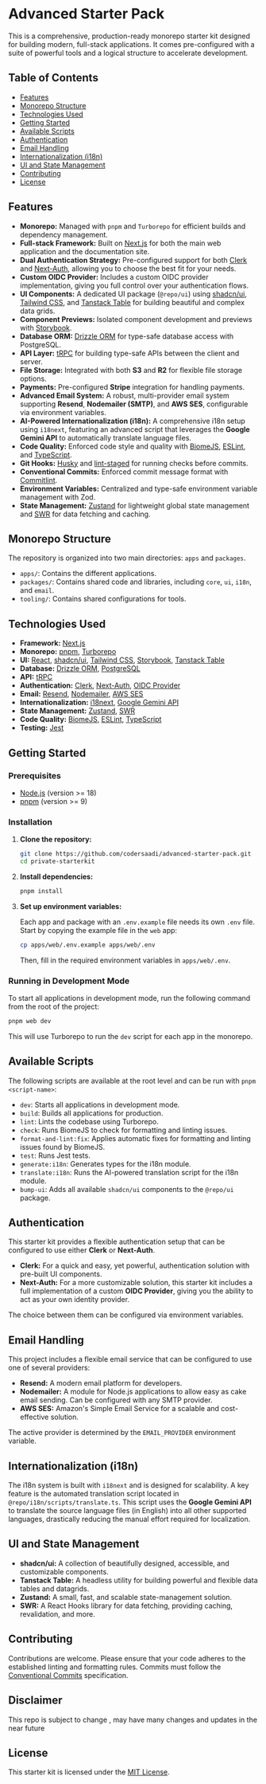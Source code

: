 # Advanced Starter Pack

This is a comprehensive, production-ready monorepo starter kit designed for building modern, full-stack applications. It comes pre-configured with a suite of powerful tools and a logical structure to accelerate development.

## Table of Contents

- [Features](#features)
- [Monorepo Structure](#monorepo-structure)
- [Technologies Used](#technologies-used)
- [Getting Started](#getting-started)
- [Available Scripts](#available-scripts)
- [Authentication](#authentication)
- [Email Handling](#email-handling)
- [Internationalization (i18n)](#internationalization-i18n)
- [UI and State Management](#ui-and-state-management)
- [Contributing](#contributing)
- [License](#license)

## Features

- **Monorepo:** Managed with `pnpm` and `Turborepo` for efficient builds and dependency management.
- **Full-stack Framework:** Built on [Next.js](https://nextjs.org/) for both the main web application and the documentation site.
- **Dual Authentication Strategy:** Pre-configured support for both [Clerk](https://clerk.com/) and [Next-Auth](https://next-auth.js.org/), allowing you to choose the best fit for your needs.
- **Custom OIDC Provider:** Includes a custom OIDC provider implementation, giving you full control over your authentication flows.
- **UI Components:** A dedicated UI package (`@repo/ui`) using [shadcn/ui](https://ui.shadcn.com/), [Tailwind CSS](https://tailwindcss.com/), and [Tanstack Table](https://tanstack.com/table/v8) for building beautiful and complex data grids.
- **Component Previews:** Isolated component development and previews with [Storybook](https://storybook.js.org/).
- **Database ORM:** [Drizzle ORM](https://orm.drizzle.team/) for type-safe database access with PostgreSQL.
- **API Layer:** [tRPC](https://trpc.io/) for building type-safe APIs between the client and server.
- **File Storage:** Integrated with both **S3** and **R2** for flexible file storage options.
- **Payments:** Pre-configured **Stripe** integration for handling payments.
- **Advanced Email System:** A robust, multi-provider email system supporting **Resend**, **Nodemailer (SMTP)**, and **AWS SES**, configurable via environment variables.
- **AI-Powered Internationalization (i18n):** A comprehensive i18n setup using `i18next`, featuring an advanced script that leverages the **Google Gemini API** to automatically translate language files.
- **Code Quality:** Enforced code style and quality with [BiomeJS](https://biomejs.dev/), [ESLint](https://eslint.org/), and [TypeScript](https://www.typescriptlang.org/).
- **Git Hooks:** [Husky](https://typicode.github.io/husky/) and [lint-staged](https://github.com/okonet/lint-staged) for running checks before commits.
- **Conventional Commits:** Enforced commit message format with [Commitlint](https://commitlint.js.org/).
- **Environment Variables:** Centralized and type-safe environment variable management with Zod.
- **State Management:** [Zustand](https://github.com/pmndrs/zustand) for lightweight global state management and [SWR](https://swr.vercel.app/) for data fetching and caching.

## Monorepo Structure

The repository is organized into two main directories: `apps` and `packages`.

-   `apps/`: Contains the different applications.
-   `packages/`: Contains shared code and libraries, including `core`, `ui`, `i18n`, and `email`.
-   `tooling/`: Contains shared configurations for tools.

## Technologies Used

-   **Framework:** [Next.js](https://nextjs.org/)
-   **Monorepo:** [pnpm](https://pnpm.io/), [Turborepo](https://turbo.build/)
-   **UI:** [React](https://react.dev/), [shadcn/ui](https://ui.shadcn.com/), [Tailwind CSS](https://tailwindcss.com/), [Storybook](https://storybook.js.org/), [Tanstack Table](https://tanstack.com/table/v8)
-   **Database:** [Drizzle ORM](https://orm.drizzle.team/), [PostgreSQL](https://www.postgresql.org/)
-   **API:** [tRPC](https://trpc.io/)
-   **Authentication:** [Clerk](https://clerk.com/), [Next-Auth](https://next-auth.js.org/), [OIDC Provider](https://github.com/panva/node-oidc-provider)
-   **Email:** [Resend](https://resend.com/), [Nodemailer](https://nodemailer.com/), [AWS SES](https://aws.amazon.com/ses/)
-   **Internationalization:** [i18next](https://www.i18next.com/), [Google Gemini API](https://ai.google.dev/)
-   **State Management:** [Zustand](https://github.com/pmndrs/zustand), [SWR](https://swr.vercel.app/)
-   **Code Quality:** [BiomeJS](https://biomejs.dev/), [ESLint](https://eslint.org/), [TypeScript](https://www.typescriptlang.org/)
-   **Testing:** [Jest](https://jestjs.io/)

## Getting Started

### Prerequisites

-   [Node.js](https://nodejs.org/en/) (version >= 18)
-   [pnpm](https://pnpm.io/) (version >= 9)

### Installation

1.  **Clone the repository:**

    ```bash
    git clone https://github.com/codersaadi/advanced-starter-pack.git
    cd private-starterkit
    ```

2.  **Install dependencies:**

    ```bash
    pnpm install
    ```

3.  **Set up environment variables:**

    Each app and package with an `.env.example` file needs its own `.env` file. Start by copying the example file in the `web` app:

    ```bash
    cp apps/web/.env.example apps/web/.env
    ```

    Then, fill in the required environment variables in `apps/web/.env`.

### Running in Development Mode

To start all applications in development mode, run the following command from the root of the project:

```bash
pnpm web dev
```

This will use Turborepo to run the `dev` script for each app in the monorepo.

## Available Scripts

The following scripts are available at the root level and can be run with `pnpm <script-name>`:

-   `dev`: Starts all applications in development mode.
-   `build`: Builds all applications for production.
-   `lint`: Lints the codebase using Turborepo.
-   `check`: Runs BiomeJS to check for formatting and linting issues.
-   `format-and-lint:fix`: Applies automatic fixes for formatting and linting issues found by BiomeJS.
-   `test`: Runs Jest tests.
-   `generate:i18n`: Generates types for the i18n module.
-   `translate:i18n`: Runs the AI-powered translation script for the i18n module.
-   `bump-ui`: Adds all available `shadcn/ui` components to the `@repo/ui` package.

## Authentication

This starter kit provides a flexible authentication setup that can be configured to use either **Clerk** or **Next-Auth**.

-   **Clerk:** For a quick and easy, yet powerful, authentication solution with pre-built UI components.
-   **Next-Auth:** For a more customizable solution, this starter kit includes a full implementation of a custom **OIDC Provider**, giving you the ability to act as your own identity provider.

The choice between them can be configured via environment variables.

## Email Handling

This project includes a flexible email service that can be configured to use one of several providers:

-   **Resend:** A modern email platform for developers.
-   **Nodemailer:** A module for Node.js applications to allow easy as cake email sending. Can be configured with any SMTP provider.
-   **AWS SES:** Amazon's Simple Email Service for a scalable and cost-effective solution.

The active provider is determined by the `EMAIL_PROVIDER` environment variable.

## Internationalization (i18n)

The i18n system is built with `i18next` and is designed for scalability. A key feature is the automated translation script located in `@repo/i18n/scripts/translate.ts`. This script uses the **Google Gemini API** to translate the source language files (in English) into all other supported languages, drastically reducing the manual effort required for localization.

## UI and State Management

-   **shadcn/ui:** A collection of beautifully designed, accessible, and customizable components.
-   **Tanstack Table:** A headless utility for building powerful and flexible data tables and datagrids.
-   **Zustand:** A small, fast, and scalable state-management solution.
-   **SWR:** A React Hooks library for data fetching, providing caching, revalidation, and more.

## Contributing

Contributions are welcome. Please ensure that your code adheres to the established linting and formatting rules. Commits must follow the [Conventional Commits](https://www.conventionalcommits.org/en/v1.0.0/) specification.

## Disclaimer

This repo is subject to change , may have many changes and updates in the near future

## License

This starter kit is licensed under the [MIT License](LICENSE).
